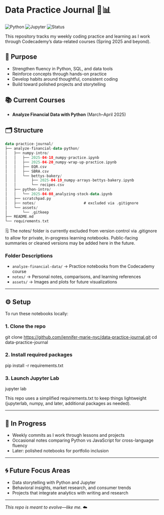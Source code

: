 # Data Practice Journal 🧠📊

![Python](https://img.shields.io/badge/code-python-blue)
![Jupyter](https://img.shields.io/badge/environment-jupyter-lightgrey)
![Status](https://img.shields.io/badge/progress-weekly_commit_tracking-green)

This repository tracks my weekly coding practice and learning as I work through Codecademy’s data-related courses (Spring 2025 and beyond).

## 📌 Purpose
- Strengthen fluency in Python, SQL, and data tools
- Reinforce concepts through hands-on practice
- Develop habits around thoughtful, consistent coding
- Build toward polished projects and storytelling


## 📚 Current Courses
- **Analyze Financial Data with Python** (March–April 2025)

## 🗂️ Structure

```kotlin
data-practice-journal/
├── analyze-financial-data-python/
│   ├── numpy-intro/
│   │   ├── 2025-04-18_numpy-practice.ipynb
│   │   ├── 2025-04-20_numpy-wrap-up-practice.ipynb
│   │   ├── EQR.csv
│   │   ├── SBRA.csv
│   │   └── bettys-bakery/
│   │       ├── 2025-04-19_numpy-arrays-bettys-bakery.ipynb
│   │       └── recipes.csv
│   ├── python-intro/
│   │   └── 2025-04-08_analyzing-stock-data.ipynb
│   ├── scratchpad.py
│   ├── notes/                      # excluded via .gitignore
│   └── assets/
│       └── .gitkeep
├── README.md
└── requirements.txt
```


🗒️ The notes/ folder is currently excluded from version control via .gitignore to allow for private, in-progress learning notebooks. Public-facing summaries or cleaned versions may be added here in the future.


### Folder Descriptions

- `analyze-financial-data/` → Practice notebooks from the Codecademy course
- `notes/` → Personal notes, comparisons, and learning references
- `assets/` → Images and plots for future visualizations

---

## ⚙️ Setup
To run these notebooks locally:
### 1. Clone the repo
git clone https://github.com/jennifer-marie-nyc/data-practice-journal.git
cd data-practice-journal

### 2. Install required packages
pip install -r requirements.txt

### 3. Launch Jupyter Lab
jupyter lab

This repo uses a simplified requirements.txt to keep things lightweight (jupyterlab, numpy, and later, additional packages as needed).

---

## 🚧 In Progress

- Weekly commits as I work through lessons and projects
- Occasional notes comparing Python vs JavaScript for cross-language fluency
- Later: polished notebooks for portfolio inclusion

---

## 🌀 Future Focus Areas

- Data storytelling with Python and Jupyter
- Behavioral insights, market research, and consumer trends
- Projects that integrate analytics with writing and research

---

_This repo is meant to evolve—like me._ ☁️

